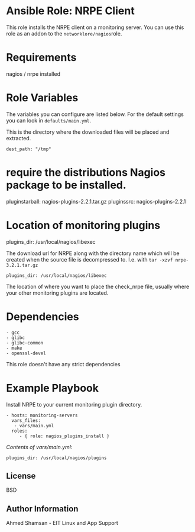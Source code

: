 # Ansible Role: NRPE Client


This role installs the NRPE client on a monitoring server. You can use this role as an addon to the `networklore/nagios`role.


# Requirements

nagios / nrpe installed


# Role Variables

The variables you can configure are listed below. For the default settings you can look in `defaults/main.yml`.

This is the directory where the downloaded files will be placed and extracted.

    dest_path: "/tmp"

# require the distributions Nagios package to be installed.

pluginstarball: nagios-plugins-2.2.1.tar.gz
pluginssrc: nagios-plugins-2.2.1

# Location of monitoring plugins

plugins_dir: /usr/local/nagios/libexec


The download url for NRPE along with the directory name which will be created when the source file is
decompressed to. I.e. with `tar -xzvf nrpe-3.2.1.tar.gz`

    plugins_dir: /usr/local/nagios/libexec

The location of where you want to place the check_nrpe file, usually where your other monitoring plugins are located.

# Dependencies
    - gcc
    - glibc
    - glibc-common
    - make
    - openssl-devel

This role doesn't have any strict dependencies

# Example Playbook

Install NRPE to your current monitoring plugin directory.

    - hosts: monitoring-servers
      vars_files:
       - vars/main.yml    
      roles:
         - { role: nagios_plugins_install }

*Contents of vars/main.yml*:

    plugins_dir: /usr/local/nagios/plugins

License
-------

BSD

Author Information
------------------

Ahmed Shamsan - EIT Linux and App Support
